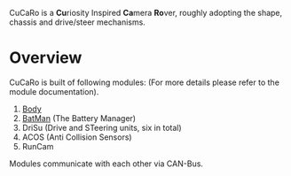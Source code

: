 CuCaRo is a **Cu**riosity Inspired **Ca**mera **Ro**ver, roughly adopting the shape, chassis and drive/steer mechanisms.

# Overview
CuCaRo is built of following modules:
(For more details please refer to the module documentation).
1. [Body](./Modules/01_Body/Documents/01_Body_README.md)
2. [BatMan](./Modules/02_BatMan/Documents/02_BatMan_README.md) (The Battery Manager)
3. DriSu (Drive and STeering units, six in total)
3. ACOS (Anti Collision Sensors)
4. RunCam


Modules communicate with each other via CAN-Bus. 


